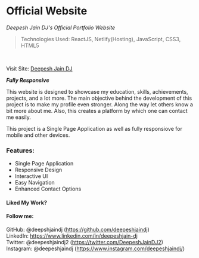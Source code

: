 # Official Website

_Deepesh Jain DJ's Official Portfolio Website_ 

>Technologies Used: ReactJS, Netlify(Hosting), JavaScript, CSS3, HTML5
<br>

Visit Site: [Deepesh Jain DJ](https://deepeshjaindj.netlify.app/)

***Fully Responsive***

This website is designed to showcase my education, skills, achievements, projects, and a lot more. The main objective behind the development of this project is to make my profile even stronger. Along the way let others know a bit more about me. Also, this creates a platform by which one can contact me easily.

This project is a Single Page Application as well as fully responsiove for mobile and other devices.

### Features:
- Single Page Application
- Responsive Design
- Interactive UI
- Easy Navigation
- Enhanced Contact Options

#### Liked My Work?

#### Follow me:
GitHub: @deepshjaindj (https://github.com/deepeshjaindj) <br>
LinkedIn: https://www.linkedin.com/in/deepeshjain-dj <br>
Twitter: @deepeshjaindj2 (https://twitter.com/DeepeshJainDJ2) <br>
Instagram: @deepeshjaindj (https://www.instagram.com/deepeshjaindj/)
